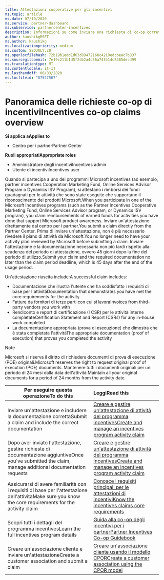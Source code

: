 ```yaml
---
title: Attestazioni cooperative per gli incentivi
ms.topic: article
ms.date: 07/10/2020
ms.service: partner-dashboard
ms.subservice: partnercenter-incentives
description: Informazioni su come inviare una richiesta di co-op corretta per gli incentivi organizzando la documentazione, le fatture, le istruzioni e la verifica dell'esecuzione corrette.
author: kaushikgMSFT
ms.author: kaushikg
ms.localizationpriority: medium
ms.custom: SEOJULY.20
ms.openlocfilehash: 72b19b1edd1d63d89472168c4210edcbeac7b837
ms.sourcegitcommit: 7e19c211b1d5f2db2a4c56a743b14c8485decd99
ms.translationtype: MT
ms.contentlocale: it-IT
ms.lasthandoff: 08/03/2020
ms.locfileid: "87527567"
---
```

# <a name="incentives-co-op-claims-overview"></a><span data-ttu-id="26c56-103">Panoramica delle richieste co-op di incentivi</span><span class="sxs-lookup"><span data-stu-id="26c56-103">Incentives co-op claims overview</span></span>

<span data-ttu-id="26c56-104">**Si applica a**</span><span class="sxs-lookup"><span data-stu-id="26c56-104">**Applies to**</span></span>

- <span data-ttu-id="26c56-105">Centro per i partner</span><span class="sxs-lookup"><span data-stu-id="26c56-105">Partner Center</span></span>

<span data-ttu-id="26c56-106">**Ruoli appropriati**</span><span class="sxs-lookup"><span data-stu-id="26c56-106">**Appropriate roles**</span></span>

- <span data-ttu-id="26c56-107">Amministratore degli incentivi</span><span class="sxs-lookup"><span data-stu-id="26c56-107">Incentives admin</span></span>
- <span data-ttu-id="26c56-108">Utente di incentivi</span><span class="sxs-lookup"><span data-stu-id="26c56-108">Incentives user</span></span>

<span data-ttu-id="26c56-109">Quando si partecipa a uno dei programmi Microsoft incentives (ad esempio, partner incentives Cooperation Marketing Fund, Online Services Advisor Program o Dynamics ISV Program), si attestano i rimborsi dei fondi guadagnati per le attività che sono state eseguite che supportano il riconoscimento dei prodotti Microsoft.</span><span class="sxs-lookup"><span data-stu-id="26c56-109">When you participate in one of the Microsoft Incentives programs (such as the Partner Incentives Cooperative Marketing Fund, Online Services Advisor program, or Dynamics ISV program), you claim reimbursements of earned funds for activities you have done that support Microsoft product awareness.</span></span> <span data-ttu-id="26c56-110">Inviare un'attestazione direttamente dal centro per i partner.</span><span class="sxs-lookup"><span data-stu-id="26c56-110">You submit a claim directly from the Partner Center.</span></span> <span data-ttu-id="26c56-111">Prima di inviare un'attestazione, non è più necessario rivedere il piano di attività da Microsoft.</span><span class="sxs-lookup"><span data-stu-id="26c56-111">You no longer need to have your activity plan reviewed by Microsoft before submitting a claim.</span></span> <span data-ttu-id="26c56-112">Inviare l'attestazione e la documentazione necessaria non più tardi rispetto alla scadenza del periodo di attestazione, ovvero 45 giorni dopo la fine del periodo di utilizzo.</span><span class="sxs-lookup"><span data-stu-id="26c56-112">Submit your claim and the required documentation no later than the claim period deadline, which is 45 days after the end of the usage period.</span></span>

<span data-ttu-id="26c56-113">Un'attestazione riuscita include:</span><span class="sxs-lookup"><span data-stu-id="26c56-113">A successful claim includes:</span></span>

- <span data-ttu-id="26c56-114">Documentazione che illustra l'utente che ha soddisfatto i requisiti di base per l'attività</span><span class="sxs-lookup"><span data-stu-id="26c56-114">Documentation that demonstrates you have met the core requirements for the activity</span></span>
- <span data-ttu-id="26c56-115">Fatture da fornitori di terze parti con cui si lavora</span><span class="sxs-lookup"><span data-stu-id="26c56-115">Invoices from third-party vendors you work with</span></span>
- <span data-ttu-id="26c56-116">Rendiconto e report di certificazione (I CSR) per le attività interne completate</span><span class="sxs-lookup"><span data-stu-id="26c56-116">Certification Statement and Report (CSRs) for any in-house work completed</span></span>
- <span data-ttu-id="26c56-117">La documentazione appropriata (prova di esecuzione) che dimostra che è stata completata l'attività</span><span class="sxs-lookup"><span data-stu-id="26c56-117">The appropriate documentation (proof of execution) that proves you completed the activity</span></span> 

>[!NOTE]
><span data-ttu-id="26c56-118">Microsoft si riserva il diritto di richiedere documenti di prova di esecuzione (POE) originali.</span><span class="sxs-lookup"><span data-stu-id="26c56-118">Microsoft reserves the right to request original proof of execution (POE) documents.</span></span> <span data-ttu-id="26c56-119">Mantenere tutti i documenti originali per un periodo di 24 mesi dalla data dell'attività.</span><span class="sxs-lookup"><span data-stu-id="26c56-119">Maintain all your original documents for a period of 24 months from the activity date.</span></span> 

|<span data-ttu-id="26c56-120">**Per eseguire questa operazione**</span><span class="sxs-lookup"><span data-stu-id="26c56-120">**To do this**</span></span>   |<span data-ttu-id="26c56-121">**Leggi**</span><span class="sxs-lookup"><span data-stu-id="26c56-121">**Read this**</span></span>   |
|-----------------|:--------------------------------------|
|<span data-ttu-id="26c56-122">Inviare un'attestazione e includere la documentazione corretta</span><span class="sxs-lookup"><span data-stu-id="26c56-122">Submit a claim and include the correct documentation</span></span>|[<span data-ttu-id="26c56-123">Creare e gestire un'attestazione di attività del programma incentives</span><span class="sxs-lookup"><span data-stu-id="26c56-123">Create and manage an incentives program activity claim</span></span>](create-incentives-claims.md)|
|<span data-ttu-id="26c56-124">Dopo aver inviato l'attestazione, gestire richieste di documentazione aggiuntive</span><span class="sxs-lookup"><span data-stu-id="26c56-124">Once you've submitted the claim, manage additional documentation requests</span></span>|[<span data-ttu-id="26c56-125">Creare e gestire un'attestazione di attività del programma incentives</span><span class="sxs-lookup"><span data-stu-id="26c56-125">Create and manage an incentives program activity claim</span></span>](create-incentives-claims.md)  |
|<span data-ttu-id="26c56-126">Assicurarsi di avere familiarità con i requisiti di base per l'attestazione dell'attività</span><span class="sxs-lookup"><span data-stu-id="26c56-126">Make sure you know the core requirements for the activity claim</span></span>|[<span data-ttu-id="26c56-127">Conosce i requisiti principali per le attestazioni di incentivi</span><span class="sxs-lookup"><span data-stu-id="26c56-127">Know the incentives claims core requirements</span></span>](core-requirements.md)   |
|<span data-ttu-id="26c56-128">Scopri tutti i dettagli del programma incentives</span><span class="sxs-lookup"><span data-stu-id="26c56-128">Learn the full incentives program details</span></span>|[<span data-ttu-id="26c56-129">Guida alla co-op degli incentivi per i partner</span><span class="sxs-lookup"><span data-stu-id="26c56-129">Partner Incentives Co-op Guidebook</span></span>](https://assets.microsoft.com/coop-guidebook.pdf)
|<span data-ttu-id="26c56-130">Creare un'associazione cliente e inviare un'attestazione</span><span class="sxs-lookup"><span data-stu-id="26c56-130">Create a customer association and submit a claim</span></span> |[<span data-ttu-id="26c56-131">Creare un'associazione cliente usando il modello CPOR</span><span class="sxs-lookup"><span data-stu-id="26c56-131">Create a customer association using the CPOR model</span></span>](submit-osa-claim.md)|
                                                                                 
                                   
